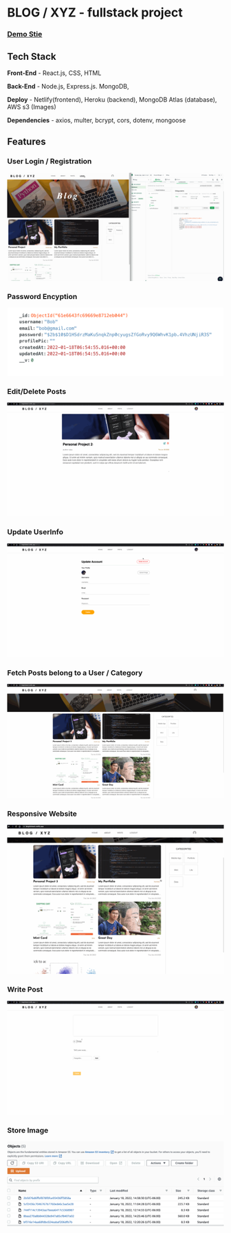 # BLOG / XYZ - fullstack project

### [Demo Stie](https://blogfullstack.netlify.app/)

## Tech Stack
**Front-End** - React.js, CSS, HTML

**Back-End** - Node.js, Express.js. MongoDB,

**Deploy** - Netlify(frontend), Heroku (backend), MongoDB Atlas (database), AWS s3 (Images)

**Dependencies** - axios, multer, bcrypt, cors, dotenv, mongoose


## Features
### User Login / Registration
![image](./auth.gif)

### Password Encyption
![image](./encryption.png)

### Edit/Delete Posts
![image](./edit-remove.gif)

### Update UserInfo
![image](./updateInfo.gif)

### Fetch Posts belong to a User / Category
![image](./user-cat.gif)

### Responsive Website
![image](./responsive.gif)

### Write Post
![image](./write.gif)

### Store Image
![image](./aws.png)






